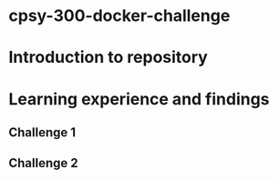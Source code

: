 # cpsy-300-docker-challenge

# Introduction to repository

# Learning experience and findings 

## Challenge 1

## Challenge 2
